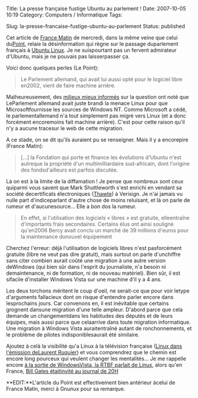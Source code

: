 Title: La presse française fustige Ubuntu au parlement !
Date: 2007-10-05 10:19
Category: Computers / Informatique
Tags:

Slug: la-presse-francaise-fustige-ubuntu-au-parlement
Status: published

Cet article de [France Matin](\%22http://www.francematin.info/L-Assemblee-Nationale-sous-pavillon-sud-africain-la-crise_a13973.html\%22) de mercredi, dans la même veine que celui du[Point](\%22http://www.lepoint.fr/content/point_semaine/article?id=192073\%22), relaie la désinformation qui règne sur le passage duparlement français à [Ubuntu Linux](\%22http://fr.wikipedia.org/wiki/Ubuntu_Linux\%22). Je ne suispourtant pas un fervent admirateur d'Ubuntu, mais je ne pouvais pas laisserpasser ça.

Voici donc quelques perles (Le Point):

> Le Parlement allemand, qui avait lui aussi opté pour le logiciel libre en2002, vient de faire machine arrière.

Malheureusement, des [milieux mieux informés](\%22http://linuxfr.org//comments/858936.html#858936\%22) sur la question ont noté que LeParlement allemand avait juste brandi la menace Linux pour que Microsoftfournisse les sources de Windows NT. Comme Microsoft a cédé, le parlementallemand n'a tout simplement pas migré vers Linux (et a donc forcément encoremoins fait machine arrière). C'est pour cette raison qu'il n'y a aucune tracesur le web de cette migration.  

A ce stade, on se dit qu'ils auraient pu se renseigner. Mais il y a encorepire (France Matin):

> \[...\] la Fondation qui porte et finance les évolutions d'Ubuntu n'est autreque la propriété d'un multimilliardaire sud-africain, dont l'origine des fondsd'ailleurs est parfois discutée.

Là on est à la limite de la diffamation ! Je pense que nombreux sont ceux quiparmi vous savent que Mark Shuttleworth s'est enrichi en vendant sa société decertificats électroniques ([Thawte](\%22http://fr.wikipedia.org/wiki/Thawte\%22)) à Verisign. Je n'ai jamais vu nulle part d'indiceparlant d'autre chose de moins reluisant, et là on parle de rumeur et d'aucunesource... Elle a bon dos la rumeur.

> En effet, si l'utilisation des logiciels « libres » est gratuite, elleentraîne d'importants frais secondaires. Certains élus ont ainsi souligné qu'en2006 Bercy avait conclu un marché de 39 millions d'euros pour la maintenance dunouvel équipement

Cherchez l'erreur: déjà l'utilisation de logiciels libres n'est pasforcément gratuite (libre ne veut pas dire gratuit), mais surtout on parle d'unchiffre sans citer combien aurait coûté une migration à une autre version deWindows (qui bien sûr dans l'esprit du journaliste, n'a besoin ni demaintenance, ni de formation, ni de nouveau matériel). Bien sûr, il est sifacile d'installer Windows Vista sur une machine d'il y a 4 ans.

Les deux torchons méritent le coup d'oeil, ne serait-ce que pour voir letype d'arguments fallacieux dont on risque d'entendre parler encore dans lesprochains jours. Car convenons en, il est inévitable que certains grognent dansune migration d'une telle ampleur. D'abord parce que cela demande un changementdans les habitudes des députés et de leurs équipes, mais aussi parce que celaarrive dans toute migration informatique. Une migration à Windows Vista auraitentraîné autant de ronchonnements, et le problème de pilotes indisponiblesaurait été similaire.

Ajoutez à celà la visibilité qu'a Linux à la télévision française ([Linux dans l'émission deLaurent Ruquier](\%22http://youtube.com/watch?v=JMI-UxzSUec\%22)) et vous comprendrez que le chemin est encore long pourceux qui veulent changer les mentalités... Je me rappelle encore [à la sortie de WindowsVista, la RTBF parlait de Linux](\%22http://youtube.com/watch?v=ws4JJ2Z9eaQ\%22), alors qu'en France, [Bill Gates étaitinvité au journal de 20H](\%22/post/2007/02/07/Bill-Gates-au-20H-de-PPDA\%22)

**EDIT:**L'article du Point est effectivement bien antérieur àcelui de France Matin, merci à Gnunux pour sa remarque.
